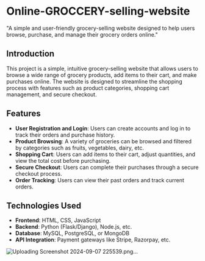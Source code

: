 # Online-GROCCERY-selling-website
"A simple and user-friendly grocery-selling website designed to help users browse, purchase, and manage their grocery orders online."




## Introduction
This project is a simple, intuitive grocery-selling website that allows users to browse a wide range of grocery products, add items to their cart, and make purchases online. The website is designed to streamline the shopping process with features such as product categories, shopping cart management, and secure checkout.

## Features
- **User Registration and Login**: Users can create accounts and log in to track their orders and purchase history.
- **Product Browsing**: A variety of groceries can be browsed and filtered by categories such as fruits, vegetables, dairy, etc.
- **Shopping Cart**: Users can add items to their cart, adjust quantities, and view the total cost before purchasing.
- **Secure Checkout**: Users can complete their purchases through a secure checkout process.
- **Order Tracking**: Users can view their past orders and track current orders.
  
## Technologies Used
- **Frontend**: HTML, CSS, JavaScript
- **Backend**: Python (Flask/Django), Node.js, etc.
- **Database**: MySQL, PostgreSQL, or MongoDB
- **API Integration**: Payment gateways like Stripe, Razorpay, etc.
  
![Uploading Screenshot 2024-09-07 225539.png…]()

